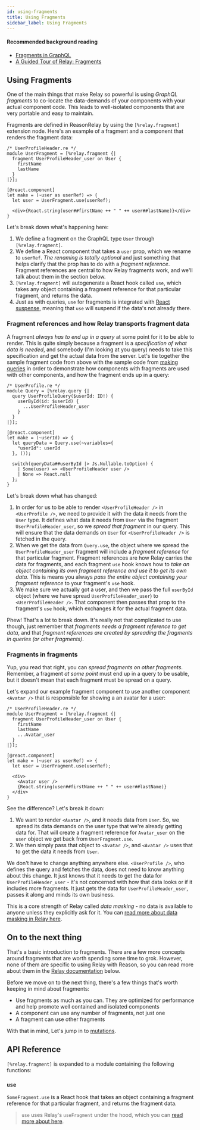 ```yaml
---
id: using-fragments
title: Using Fragments
sidebar_label: Using Fragments
---
```


#### Recommended background reading

- [Fragments in GraphQL](https://graphql.org/learn/queries/#fragments)
- [A Guided Tour of Relay: Fragments](https://relay.dev/docs/en/experimental/a-guided-tour-of-relay#fragments)

## Using Fragments

One of the main things that make Relay so powerful is using _GraphQL fragments_ to co-locate the data-demands of your components with your actual component code. This leads to well-isolated components that are very portable and easy to maintain.

Fragments are defined in ReasonRelay by using the `[%relay.fragment]` extension node. Here's an example of a fragment and a component that renders the fragment data:

```reason
/* UserProfileHeader.re */
module UserFragment = [%relay.fragment {|
  fragment UserProfileHeader_user on User {
    firstName
    lastName
  }
|}];

[@react.component]
let make = (~user as userRef) => {
  let user = UserFragment.use(userRef);

  <div>{React.string(user##firstName ++ " " ++ user##lastName)}</div>
}
```

Let's break down what's happening here:

1. We define a fragment on the GraphQL type `User` through `[%relay.fragment]`.
2. We define a React component that takes a `user` prop, which we rename to `userRef`. _The renaming is totally optional_ and just something that helps clarify that the prop has to do with a _fragment reference_. Fragment references are central to how Relay fragments work, and we'll talk about them in the section below.
3. `[%relay.fragment]` will autogenerate a React hook called `use`, which takes any object containing a fragment reference for that particular fragment, and returns the data.
4. Just as with queries, `use` for fragments is integrated with [React suspense](https://reactjs.org/docs/concurrent-mode-suspense.html), meaning that `use` will suspend if the data's not already there.

### Fragment references and how Relay transports fragment data

A fragment _always has to end up in a query_ at some point for it to be able to render. This is quite simply because a fragment is a _specification of what data is needed_, and somebody (I'm looking at you query) needs to take this specification and get the actual data from the server. Let's tie together the sample fragment code from above with the sample code from [making queries](making-queries) in order to demonstrate how components with fragments are used with other components, and how the fragment ends up in a query:

```reason
/* UserProfile.re */
module Query = [%relay.query {|
  query UserProfileQuery($userId: ID!) {
    userById(id: $userId) {
      ...UserProfileHeader_user
    }
  }
|}];

[@react.component]
let make = (~userId) => {
  let queryData = Query.use(~variables={
    "userId": userId
  }, ());

  switch(queryData##userById |> Js.Nullable.toOption) {
    | Some(user) => <UserProfileHeader user />
    | None => React.null
  };
}
```

Let's break down what has changed:

1. In order for us to be able to render `<UserProfileHeader />` in `<UserProfile />`, we need to provide it with the data it needs from the `User` type. It defines what data it needs from `User` via the fragment `UserProfileHeader_user`, so we _spread that fragment_ in our query. This will ensure that the data demands on `User` for `<UserProfileHeader />` is fetched in the query.
2. When we get the data from `Query.use`, the object where we spread the `UserProfileHeader_user` fragment will include a _fragment reference_ for that particular fragment. Fragment references are how Relay carries the data for fragments, and each fragment `use` hook knows how to _take an object containing its own fragment reference and use it to get its own data_. This is means you always _pass the entire object containing your fragment reference_ to your fragment's `use` hook.
3. We make sure we actually got a user, and then we pass the full `userById` object (where we have spread `UserProfileHeader_user`) to `<UserProfileHeader />`. That component then passes that prop to the fragment's `use` hook, which exchanges it for the actual fragment data.

Phew! That's a lot to break down. It's really not that complicated to use though, just remember that _fragments needs a fragment reference to get data_, and that _fragment references are created by spreading the fragments in queries (or other fragments)_.

### Fragments in fragments

Yup, you read that right, you can _spread fragments on other fragments_. Remember, a fragment _at some point_ must end up in a query to be usable, but it doesn't mean that each fragment must be spread on a query.

Let's expand our example fragment component to use another component `<Avatar />` that is responsible for showing a an avatar for a user:

```reason
/* UserProfileHeader.re */
module UserFragment = [%relay.fragment {|
  fragment UserProfileHeader_user on User {
    firstName
    lastName
    ...Avatar_user
  }
|}];

[@react.component]
let make = (~user as userRef) => {
  let user = UserFragment.use(userRef);

  <div>
    <Avatar user />
    {React.string(user##firstName ++ " " ++ user##lastName)}
  </div>
}
```

See the difference? Let's break it down:

1. We want to render `<Avatar />`, and it needs data from `User`. So, we spread its data demands on the user type that we're already getting data for. That will create a fragment reference for `Avatar_user` on the `user` object we get back from `UserFragment.use`.
2. We then simply pass that object to `<Avatar />`, and `<Avatar />` uses that to get the data it needs from `User`.

We don't have to change anything anywhere else. `<UserProfile />`, who defines the query and fetches the data, does not need to know anything about this change. It just knows that it needs to get the data for `UserProfileHeader_user` - it's not concerned with how that data looks or if it includes more fragments. It just gets the data for `UserProfileHeader_user`, passes it along and minds its own business.

This is a core strength of Relay called _data masking_ - no data is available to anyone unless they explicitly ask for it. You can [read more about data masking in Relay here](https://relay.dev/docs/en/thinking-in-relay.html#data-masking).

## On to the next thing

That's a basic introduction to fragments. There are a few more concepts around fragments that are worth spending some time to grok. However, none of them are specific to using Relay with Reason, so you can read more about them in the [Relay documentation](https://relay.dev/docs/en/experimental/a-guided-tour-of-relay#rendering-data-basics) below.

Before we move on to the next thing, there's a few things that's worth keeping in mind about fragments:

- Use fragments as much as you can. They are optimized for performance and help promote well contained and isolated components
- A component can use any number of fragments, not just one
- A fragment can use other fragments

With that in mind, Let's jump in to [mutations](mutations).

## API Reference

`[%relay.fragment]` is expanded to a module containing the following functions:

### `use`

`SomeFragment.use` is a React hook that takes an object containing a fragment reference for that particular fragment, and returns the fragment data.

> `use` uses Relay's `useFragment` under the hood, which you can [read more about here](https://relay.dev/docs/en/experimental/api-reference#usefragment).
